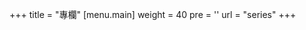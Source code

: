 +++
title = "專欄"
[menu.main]
  weight = 40
  pre = '<i class="fas fa-fw fa-columns"></i>'
  url = "series"
+++
